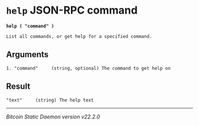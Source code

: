 `help` JSON-RPC command
=======================

**`help ( "command" )`**

```
List all commands, or get help for a specified command.
```

Arguments
---------

```
1. "command"     (string, optional) The command to get help on
```

Result
------

```
"text"     (string) The help text
```

***

*Bitcoin Static Daemon version v22.2.0*
